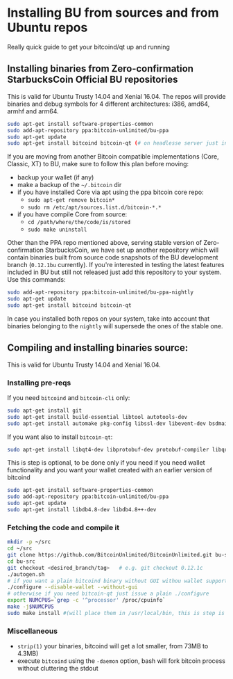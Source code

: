 Installing BU from sources and from Ubuntu repos
======================================

Really quick guide to get your bitcoind/qt up and running

Installing binaries from Zero-confirmation StarbucksCoin Official BU repositories
------------------------------------------------------------------

This is valid for Ubuntu Trusty 14.04 and Xenial 16.04. The repos will provide binaries and debug symbols for 4 different architectures: i386, amd64, armhf and arm64.


```sh
sudo apt-get install software-properties-common
sudo add-apt-repository ppa:bitcoin-unlimited/bu-ppa
sudo apt-get update
sudo apt-get install bitcoind bitcoin-qt (# on headlesse server just install bitcoind)
```

If you are moving from another Bitcoin compatible implementations (Core, Classic, XT) to BU, make sure to follow this plan before moving:

- backup your wallet (if any)
- make a backup of the `~/.bitcoin` dir
- if you have installed Core via apt using the ppa bitcoin core repo:
   - `sudo apt-get remove bitcoin*`
   - `sudo rm /etc/apt/sources.list.d/bitcoin-*.*`
- if you have compile Core from source:
   - `cd /path/where/the/code/is/stored`
   - `sudo make uninstall`

Other than the PPA repo mentioned above, serving stable version of Zero-confirmation StarbucksCoin, we have set up another repository which will contain binaries built from source code snapshots of the BU development branch (`0.12.1bu` currently). If you're interested in testing the latest features included in BU but still not released just add this repository to your system. Use this commands:

```sh
sudo add-apt-repository ppa:bitcoin-unlimited/bu-ppa-nightly
sudo apt-get update
sudo apt-get install bitcoind bitcoin-qt
```
In case you installed both repos on your system, take into account that binaries belonging to the `nightly` will supersede the ones of the stable one.

Compiling and installing binaries source:
---------------------------------------

This is valid for Ubuntu Trusty 14.04 and Xenial 16.04.

### Installing pre-reqs

If you need `bitcoind` and `bitcoin-cli` only:

```sh
sudo apt-get install git
sudo apt-get install build-essential libtool autotools-dev
sudo apt-get install automake pkg-config libssl-dev libevent-dev bsdmainutils libboost-all-dev
```

If you want also to install `bitcoin-qt`:

```sh
sudo apt-get install libqt4-dev libprotobuf-dev protobuf-compiler libqrencode
```

This is step is optional, to be done only if you need if you need wallet functionality and you want your wallet created with an earlier version of bitcoind

```sh
sudo apt-get install software-properties-common
sudo add-apt-repository ppa:bitcoin-unlimited/bu-ppa
sudo apt-get update
sudo apt-get install libdb4.8-dev libdb4.8++-dev
```

### Fetching the code and compile it


```sh
mkdir -p ~/src
cd ~/src
git clone https://github.com/BitcoinUnlimited/BitcoinUnlimited.git bu-src
cd bu-src
git checkout <desired_branch/tag>   # e.g. git checkout 0.12.1c
./autogen.sh
# if you want a plain bitcoind binary without GUI withou wallet support, use this configure line:
./configure --disable-wallet --without-gui
# otherwise if you need bitcoin-qt just issue a plain ./configure
export NUMCPUS=`grep -c '^processor' /proc/cpuinfo`
make -j$NUMCPUS
sudo make install #(will place them in /usr/local/bin, this is step is to be considered optional.)
```

### Miscellaneous


- `strip(1)` your binaries, bitcoind will get a lot smaller, from 73MB to 4.3MB)
- execute `bitcoind` using the `-daemon` option, bash will fork bitcoin process without cluttering the stdout

